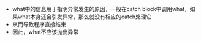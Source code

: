 * what中的信息用于指明异常发生的原因，一般在catch block中调用what，如果what本身还会引发异常，那么就没有相应的catch处理它
* 从而导致程序直接结束
* 因此，what不应该抛出异常